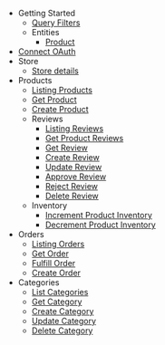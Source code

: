 - Getting Started
  - [Query Filters](/docs/misc/query-filters.md)
  - Entities
    - [Product](/docs/entities/product/product.md)
- [Connect OAuth](/docs/oauth/index.md)
- Store
  - [Store details](/docs/store/me.md)
- Products
  - [Listing Products](/docs/products/index.md)
  - [Get Product](/docs/products/get.md)
  - [Create Product](/docs/products/create.md)
  - Reviews
    - [Listing Reviews](/docs/products/reviews/index.md)
    - [Get Product Reviews](/docs/products/reviews/by_product.md)
    - [Get Review](/docs/products/reviews/get.md)
    - [Create Review](/docs/products/reviews/create.md)
    - [Update Review](/docs/products/reviews/update.md)
    - [Approve Review](/docs/products/reviews/approve.md)
    - [Reject Review](/docs/products/reviews/reject.md)
    - [Delete Review](/docs/products/reviews/delete.md)
  - Inventory
    - [Increment Product Inventory](/docs/products/inventory/increment.md)
    - [Decrement Product Inventory](/docs/products/inventory/decrement.md)
- Orders
  - [Listing Orders](/docs/orders/index.md)
  - [Get Order](/docs/orders/get.md)
  - [Fulfill Order](/docs/orders/fulfill.md)
  - [Create Order](/docs/orders/create.md)
- Categories
  - [List Categories](/docs/categories/index.md)
  - [Get Category](/docs/categories/get.md)
  - [Create Category](/docs/categories/create.md)
  - [Update Category](/docs/categories/update.md)
  - [Delete Category](/docs/categories/delete.md)
